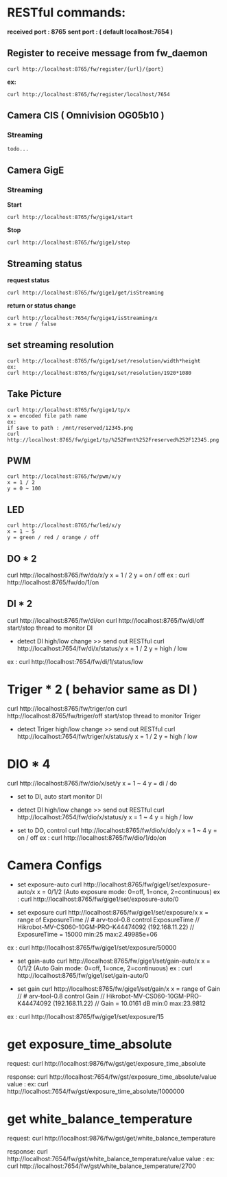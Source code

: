 # RESTful commands:

**received port : 8765**
**sent port     : ( default localhost:7654 )**

## Register to receive message from fw_daemon
```
curl http://localhost:8765/fw/register/{url}/{port}
```
**ex:**
```
curl http://localhost:8765/fw/register/localhost/7654
```

## Camera CIS ( Omnivision OG05b10 )
### Streaming
```
todo...
```

## Camera GigE
### Streaming
**Start**
```
curl http://localhost:8765/fw/gige1/start
```
**Stop**
```
curl http://localhost:8765/fw/gige1/stop
```

## Streaming status
**request status**
```
curl http://localhost:8765/fw/gige1/get/isStreaming
```
**return or status change**
```
curl http://localhost:7654/fw/gige1/isStreaming/x
x = true / false
```

## set streaming resolution
```
curl http://localhost:8765/fw/gige1/set/resolution/width*height
ex:
curl http://localhost:8765/fw/gige1/set/resolution/1920*1080
```

## Take Picture
```
curl http://localhost:8765/fw/gige1/tp/x
x = encoded file path name
ex:
if save to path : /mnt/reserved/12345.png
curl http://localhost:8765/fw/gige1/tp/%252Fmnt%252Freserved%252F12345.png
```

## PWM
```
curl http://localhost:8765/fw/pwm/x/y
x = 1 / 2
y = 0 ~ 100
```

## LED
```
curl http://localhost:8765/fw/led/x/y
x = 1 ~ 5
y = green / red / orange / off
```

## DO * 2
curl http://localhost:8765/fw/do/x/y
x = 1 / 2
y = on / off
ex : 
curl http://localhost:8765/fw/do/1/on

## DI * 2
curl http://localhost:8765/fw/di/on
curl http://localhost:8765/fw/di/off
start/stop thread to monitor DI

* detect DI high/low change >> send out RESTful 
curl http://localhost:7654/fw/di/x/status/y
x = 1 / 2
y = high / low

ex :
curl http://localhost:7654/fw/di/1/status/low

# Triger * 2 ( behavior same as DI )
curl http://localhost:8765/fw/triger/on
curl http://localhost:8765/fw/triger/off
start/stop thread to monitor Triger

* detect Triger high/low change >> send out RESTful 
curl http://localhost:7654/fw/triger/x/status/y
x = 1 / 2
y = high / low

# DIO * 4
curl http://localhost:8765/fw/dio/x/set/y
x = 1 ~ 4
y = di / do

* set to DI, auto start monitor DI
* detect DI high/low change >> send out RESTful 
curl http://localhost:7654/fw/dio/x/status/y
x = 1 ~ 4
y = high / low

* set to DO, control
curl http://localhost:8765/fw/dio/x/do/y
x = 1 ~ 4
y = on / off
ex :
curl http://localhost:8765/fw/dio/1/do/on

# Camera Configs
* set exposure-auto
curl http://localhost:8765/fw/gige1/set/exposure-auto/x
x = 0/1/2 (Auto exposure mode: 0=off, 1=once, 2=continuous)
ex :
curl http://localhost:8765/fw/gige1/set/exposure-auto/0

* set exposure
curl http://localhost:8765/fw/gige1/set/exposure/x
x = range of ExposureTime
  // # arv-tool-0.8 control ExposureTime
  // Hikrobot-MV-CS060-10GM-PRO-K44474092 (192.168.11.22)
  // ExposureTime = 15000 min:25 max:2.49985e+06

ex :
curl http://localhost:8765/fw/gige1/set/exposure/50000

* set gain-auto
curl http://localhost:8765/fw/gige1/set/gain-auto/x
x = 0/1/2 (Auto Gain mode: 0=off, 1=once, 2=continuous)
ex :
curl http://localhost:8765/fw/gige1/set/gain-auto/0

* set gain
curl http://localhost:8765/fw/gige1/set/gain/x
x = range of Gain
  // # arv-tool-0.8 control Gain
  // Hikrobot-MV-CS060-10GM-PRO-K44474092 (192.168.11.22)
  // Gain = 10.0161 dB min:0 max:23.9812

ex :
curl http://localhost:8765/fw/gige1/set/exposure/15


# get exposure_time_absolute
request:
curl http://localhost:9876/fw/gst/get/exposure_time_absolute

response:
curl http://localhost:7654/fw/gst/exposure_time_absolute/value
value : 
ex: curl http://localhost:7654/fw/gst/exposure_time_absolute/1000000

# get white_balance_temperature
request:
curl http://localhost:9876/fw/gst/get/white_balance_temperature

response:
curl http://localhost:7654/fw/gst/white_balance_temperature/value
value : 
ex: curl http://localhost:7654/fw/gst/white_balance_temperature/2700
